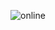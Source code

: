 ![online](https://user-images.githubusercontent.com/109609406/213875589-03af07a5-1ca2-47a6-8cd4-7034731ad59d.jpg)
